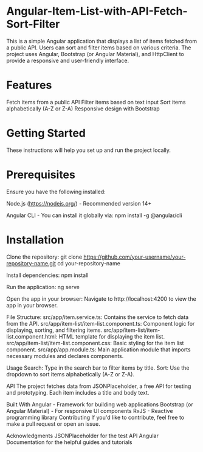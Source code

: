 # Angular-Item-List-with-API-Fetch-Sort-Filter
This is a simple Angular application that displays a list of items fetched from a public API. Users can sort and filter items based on various criteria. The project uses Angular, Bootstrap (or Angular Material), and HttpClient to provide a responsive and user-friendly interface.

# Features
Fetch items from a public API
Filter items based on text input
Sort items alphabetically (A-Z or Z-A)
Responsive design with Bootstrap 

# Getting Started
These instructions will help you set up and run the project locally.

# Prerequisites
Ensure you have the following installed:

Node.js (https://nodejs.org/) - Recommended version 14+

Angular CLI - You can install it globally via:
npm install -g @angular/cli

# Installation

Clone the repository:
git clone https://github.com/your-username/your-repository-name.git
cd your-repository-name

Install dependencies:
npm install

Run the application:
ng serve

Open the app in your browser:
Navigate to http://localhost:4200 to view the app in your browser.

File Structure:
src/app/item.service.ts: Contains the service to fetch data from the API.
src/app/item-list/item-list.component.ts: Component logic for displaying, sorting, and filtering items.
src/app/item-list/item-list.component.html: HTML template for displaying the item list.
src/app/item-list/item-list.component.css: Basic styling for the item list component.
src/app/app.module.ts: Main application module that imports necessary modules and declares components.

Usage
Search: Type in the search bar to filter items by title.
Sort: Use the dropdown to sort items alphabetically (A-Z or Z-A).

API
The project fetches data from JSONPlaceholder, a free API for testing and prototyping. Each item includes a title and body text.

Built With
Angular - Framework for building web applications
Bootstrap (or Angular Material) - For responsive UI components
RxJS - Reactive programming library
Contributing
If you'd like to contribute, feel free to make a pull request or open an issue.

Acknowledgments
JSONPlaceholder for the test API
Angular Documentation for the helpful guides and tutorials
